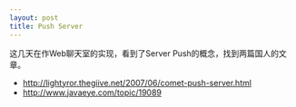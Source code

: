 ```yaml
--- 
layout: post
title: Push Server
---
```

这几天在作Web聊天室的实现，看到了Server Push的概念，找到两篇国人的文章。

* <a href="http://lightyror.thegiive.net/2007/06/comet-push-server.html">http://lightyror.thegiive.net/2007/06/comet-push-server.html</a>
* <a href="http://www.javaeye.com/topic/19089">http://www.javaeye.com/topic/19089</a></blockquote>
